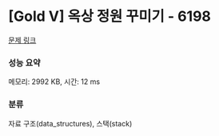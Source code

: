 # [Gold V] 옥상 정원 꾸미기 - 6198 

[문제 링크](https://www.acmicpc.net/problem/6198) 

### 성능 요약

메모리: 2992 KB, 시간: 12 ms

### 분류

자료 구조(data_structures), 스택(stack)

